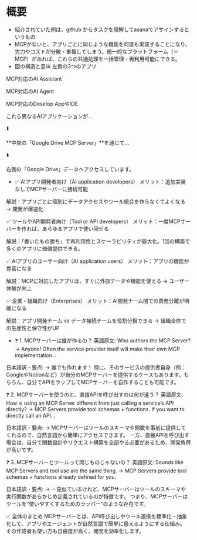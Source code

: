 # 概要
- 紹介されていた例は、github からタスクを理解してasanaでアサインするというもの
- MCPがないと、アプリごとに同じような機能を何度も実装することになり、労力やコストが分散・重複してしまう。統一的なプラットフォーム（＝MCP）があれば、これらの共通処理を一括管理・再利用可能にできる。
- 図の構造と意味
左側の3つのアプリ

MCP対応のAI Assistant

MCP対応のAI Agent

MCP対応のDesktop AppやIDE

これら異なるAIアプリケーションが…

⬇️

**中央の「Google Drive MCP Server」**を通じて…

⬇️

右側の「Google Drive」データへアクセスしています。


- ✅ AIアプリ開発者向け（AI application developers）
メリット：追加実装なしでMCPサーバーに接続可能

解説：アプリごとに個別にデータアクセスやツール統合を作らなくてよくなる → 開発が爆速化

✅ ツールやAPI開発者向け（Tool or API developers）
メリット：一度MCPサーバーを作れば、あらゆるアプリで使い回せる

解説：「書いたもの勝ち」で再利用性とスケーラビリティが最大化。1回の構築で多くのアプリに価値提供できる。

✅ AIアプリのユーザー向け（AI application users）
メリット：アプリの機能が豊富になる

解説：MCPに対応したアプリは、すぐに外部データや機能を使える → ユーザー体験が向上

✅ 企業・組織向け（Enterprises）
メリット：AI開発チーム間での責務分離が明確になる

解説：アプリ開発チーム vs データ接続チームを役割分担できる → 組織全体での生産性と保守性がUP


- ❓ 1. MCPサーバーは誰が作るの？
英語原文:
Who authors the MCP Server?
→ Anyone! Often the service provider itself will make their own MCP implementation...

日本語訳・要点:
→ 誰でも作れます！
特に、そのサービスの提供者自身（例：GoogleやNotionなど）が自分のMCPサーバーを提供するケースもあります。もちろん、自分でAPIをラップしてMCPサーバーを自作することも可能です。

❓ 2. MCPサーバーを使うのと、直接APIを呼び出すのは何が違う？
英語原文:
How is using an MCP Server different from just calling a service’s API directly?
→ MCP Servers provide tool schemas + functions. If you want to directly call an API...

日本語訳・要点:
→ MCPサーバーはツールのスキーマや関数を事前に提供してくれるので、自然言語から簡単にアクセスできます。
一方、直接APIを呼び出す場合は、自分で関数設計やリクエスト構築を全部やる必要があるため、開発負荷が高いです。

❓ 3. MCPサーバーとツールって同じものじゃないの？
英語原文:
Sounds like MCP Servers and tool use are the same thing.
→ MCP Servers provide tool schemas + functions already defined for you.

日本語訳・要点:
→ 一見似ているけれど、MCPサーバーはツールのスキーマや実行関数があらかじめ定義されているのが特徴です。
つまり、MCPサーバーはツールを“使いやすくするためのラッパー”のような存在です。

✅ 全体のまとめ
MCPサーバーとは、API呼び出しやツール連携を標準化・抽象化して、アプリやエージェントが自然言語で簡単に扱えるようにする仕組み。
その作成者も使い方も自由度が高く、開発を効率化します。

